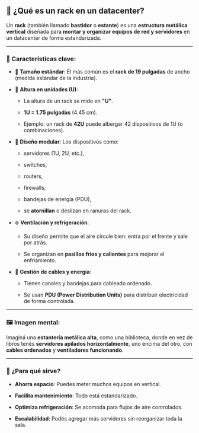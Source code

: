 
## 🧱 ¿Qué es un **rack** en un datacenter?

Un **rack** (también llamado **bastidor** o **estante**) es una **estructura metálica vertical** diseñada para **montar y organizar equipos de red y servidores** en un datacenter de forma estandarizada.

---

### 📏 Características clave:

- 📐 **Tamaño estándar**: El más común es el **rack de 19 pulgadas** de ancho (medida estándar de la industria).
    
- 🔢 **Altura en unidades (U)**:
    
    - La altura de un rack se mide en **"U"**.
        
    - **1U = 1.75 pulgadas** (4.45 cm).
        
    - Ejemplo: un rack de **42U** puede albergar 42 dispositivos de 1U (o combinaciones).
        
- 🧩 **Diseño modular**: Los dispositivos como:
    
    - servidores (1U, 2U, etc.),
        
    - switches,
        
    - routers,
        
    - firewalls,
        
    - bandejas de energía (PDU),
        
    - se **atornillan** o deslizan en ranuras del rack.
        
- ❄️ **Ventilación y refrigeración**:
    
    - Su diseño permite que el aire circule bien: entra por el frente y sale por atrás.
        
    - Se organizan en **pasillos fríos y calientes** para mejorar el enfriamiento.
        
- 🔌 **Gestión de cables y energía**:
    
    - Tienen canales y bandejas para cableado ordenado.
        
    - Se usan **PDU (Power Distribution Units)** para distribuir electricidad de forma controlada.
        

---

### 🖼️ Imagen mental:

Imaginá una **estantería metálica alta**, como una biblioteca, donde en vez de libros tenés **servidores apilados horizontalmente**, uno encima del otro, con **cables ordenados** y **ventiladores funcionando**.

---

### 🧠 ¿Para qué sirve?

- **Ahorra espacio**: Puedes meter muchos equipos en vertical.
    
- **Facilita mantenimiento**: Todo está estandarizado.
    
- **Optimiza refrigeración**: Se acomoda para flujos de aire controlados.
    
- **Escalabilidad**: Podés agregar más servidores sin reorganizar toda la sala.
    

